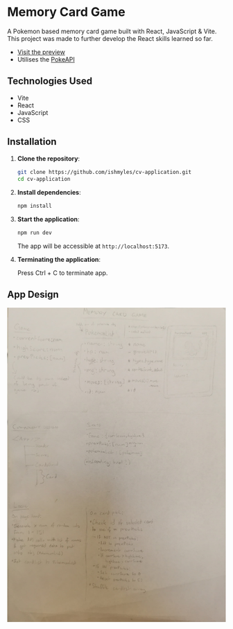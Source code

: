 # Memory Card Game

A Pokemon based memory card game built with React, JavaScript & Vite. This project was made to further develop the React skills learned so far.

- [Visit the preview](https://nimble-cocada-db557e.netlify.app/)
- Utilises the [PokeAPI](https://pokeapi.co/)

## Technologies Used

- Vite
- React
- JavaScript
- CSS

## Installation

1. **Clone the repository**:

   ```bash
   git clone https://github.com/ishmyles/cv-application.git
   cd cv-application
   ```

2. **Install dependencies**:

   ```bash
   npm install
   ```

3. **Start the application**:

   ```bash
   npm run dev
   ```

   The app will be accessible at `http://localhost:5173`.

4. **Terminating the application**:

   Press Ctrl + C to terminate app.

## App Design

![](./DESIGN_FILES/MemoryCardGameDesign.jpg)

